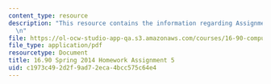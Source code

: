 ```yaml
---
content_type: resource
description: "This resource contains the information regarding Assignment 5.\r\n\r\
  \n"
file: https://ol-ocw-studio-app-qa.s3.amazonaws.com/courses/16-90-computational-methods-in-aerospace-engineering-spring-2014/c1973c492d2f9ad72eca4bcc575c64e4_MIT16_90S14_pset5.pdf
file_type: application/pdf
resourcetype: Document
title: 16.90 Spring 2014 Homework Assignment 5
uid: c1973c49-2d2f-9ad7-2eca-4bcc575c64e4
---
```

